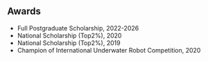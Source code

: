 ## Awards

<ul style="margin:0 0 5px;">
  <li><a><autocolor>Full Postgraduate Scholarship, 2022-2026</autocolor></a></li>
  <li><a><autocolor>National Scholarship (Top2%), 2020</autocolor></a></li>
  <li><a><autocolor>National Scholarship (Top2%), 2019</autocolor></a></li>
  <li><a><autocolor>Champion of International Underwater Robot Competition, 2020</autocolor></a></li>
</ul>
